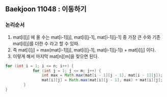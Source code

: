 ## Baekjoon 11048 : 이동하기

### 논리순서

1. mat[i][j] 에 올 수는 mat[i-1][j], mat[i][j-1], mat[i-1][j-1] 중 가장 큰 수와 기존 mat[i][j]를 더한 수 라고 할 수 있따.
2. 즉 mat[i][j] = max(mat[i-1][j], mat[i][j-1], mat[i-1][j-1]) + mat[i][j] 이다.
3. 이렇게 해서 마지막 mat[n][m]을 찾으면 된다.


```java
for (int i = 1; i <= n; i++) {
            for (int j = 1; j <= m; j++) {
                int max = Math.max(mat[i - 1][j - 1], mat[i - 1][j]);
                mat[i][j] = Math.max(mat[i][j - 1], max) + mat[i][j];
        }
}
```